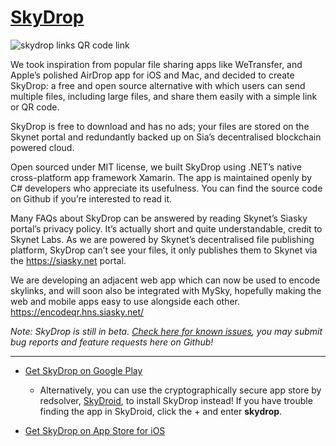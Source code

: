# [SkyDrop](http://app.skydrop.hns.to/) 

![skydrop links QR code link](https://siasky.net/OAAJRvfx8zGMkMLRqnaZz9IwXI0Cc7KqeGmvsXvbQd7enQ "QR code to http://app.skydrop.hns.to")

We took inspiration from popular file sharing apps like WeTransfer, and Apple’s polished AirDrop app for iOS and Mac, and decided to create SkyDrop: a free and open source alternative with which users can send multiple files, including large files, and share them easily with a simple link or QR code.

SkyDrop is free to download and has no ads; your files are stored on the Skynet portal and redundantly backed up on Sia’s decentralised blockchain powered cloud.

Open sourced under MIT license, we built SkyDrop using .NET’s native cross-platform app framework Xamarin. The app is maintained openly by C# developers who appreciate its usefulness. You can find the source code on Github if you’re interested to read it.

Many FAQs about SkyDrop can be answered by reading Skynet’s Siasky portal’s privacy policy. It’s actually short and quite understandable, credit to Skynet Labs. As we are powered by Skynet’s decentralised file publishing platform, SkyDrop can’t see your files, it only publishes them to Skynet via the https://siasky.net portal.

We are developing an adjacent web app which can now be used to encode skylinks, and will soon also be integrated with MySky, hopefully making the web and mobile apps easy to use alongside each other. https://encodeqr.hns.siasky.net/

*Note: SkyDrop is still in beta. [Check here for known issues](https://github.com/SkyLabs-Innovation-Group/SkyDrop/issues?q=is%3Aissue+is%3Aopen+label%3A%22known+issues%22), you may submit bug reports and feature requests here on Github!*

---

* [Get SkyDrop on Google Play](https://play.google.com/store/apps/details?id=to.hns.skydrop)

  * Alternatively, you can use the cryptographically secure app store by redsolver, [SkyDroid](https://skydroid.app/), to install SkyDrop instead! If you have trouble finding the app in SkyDroid, click the + and enter **skydrop**.

* [Get SkyDrop on App Store for iOS](https://apps.apple.com/app/id1568591168#?platform=iphone)
